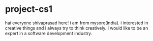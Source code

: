 # project-cs1

hai everyone
shivaprasad here!  i am from mysore(india). i interested in creative things and i always try to think creatively.
i would like to be an expert in a software development industry.
